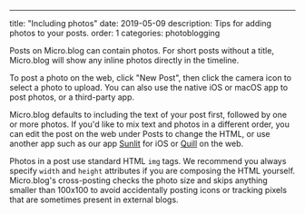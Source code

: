 ---
title: "Including photos"
date: 2019-05-09
description: Tips for adding photos to your posts.
order: 1
categories: photoblogging

Posts on Micro.blog can contain photos. For short posts without a title, Micro.blog will show any inline photos directly in the timeline.

To post a photo on the web, click "New Post", then click the camera icon to select a photo to upload. You can also use the native iOS or macOS app to post photos, or a third-party app.

Micro.blog defaults to including the text of your post first, followed by one or more photos. If you'd like to mix text and photos in a different order, you can edit the post on the web under Posts to change the HTML, or use another app such as our app [Sunlit](https://sunlit.io/) for iOS or [Quill](https://quill.p3k.io/) on the web.

Photos in a post use standard HTML `img` tags. We recommend you always specify `width` and `height` attributes if you are composing the HTML yourself. Micro.blog's cross-posting checks the photo size and skips anything smaller than 100x100 to avoid accidentally posting icons or tracking pixels that are sometimes present in external blogs.
